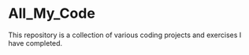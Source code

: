 # All_My_Code
This repository is a collection of various coding projects and exercises I have completed.
